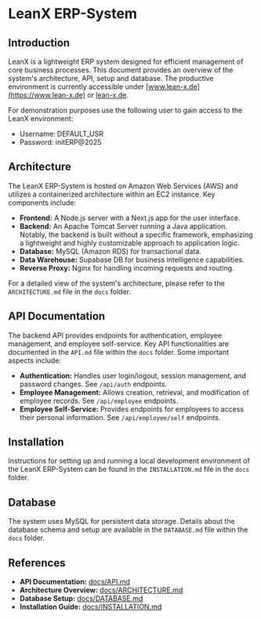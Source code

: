 # LeanX ERP-System

## Introduction

LeanX is a lightweight ERP system designed for efficient management of core business processes. This document provides an overview of the system's architecture, API, setup and database.
The productive environment is currently accessible under [www.lean-x.de](https://www.lean-x.de) or [lean-x.de](https://lean-x.de).

For demonstration purposes use the following user to gain access to the LeanX environment:

- Username: DEFAULT_USR
- Password: initERP@2025

## Architecture

The LeanX ERP-System is hosted on Amazon Web Services (AWS) and utilizes a containerized architecture within an EC2 instance. Key components include:

* **Frontend:** A Node.js server with a Next.js app for the user interface.
* **Backend:** An Apache Tomcat Server running a Java application. Notably, the backend is built without a specific framework, emphasizing a lightweight and highly customizable approach to application logic.
* **Database:** MySQL (Amazon RDS) for transactional data.
* **Data Warehouse:** Supabase DB for business intelligence capabilities.
* **Reverse Proxy:** Nginx for handling incoming requests and routing.

For a detailed view of the system's architecture, please refer to the `ARCHITECTURE.md` file in the `docs` folder.

## API Documentation

The backend API provides endpoints for authentication, employee management, and employee self-service. Key API functionalities are documented in the `API.md` file within the `docs` folder. Some important aspects include:

* **Authentication:** Handles user login/logout, session management, and password changes. See `/api/auth` endpoints.
* **Employee Management:** Allows creation, retrieval, and modification of employee records. See `/api/employee` endpoints.
* **Employee Self-Service:** Provides endpoints for employees to access their personal information. See `/api/employee/self` endpoints.

## Installation

Instructions for setting up and running a local development environment of the LeanX ERP-System can be found in the `INSTALLATION.md` file in the `docs` folder.

## Database

The system uses MySQL for persistent data storage. Details about the database schema and setup are available in the `DATABASE.md` file within the `docs` folder.

## References

* **API Documentation:** [docs/API.md](docs/API.md)
* **Architecture Overview:** [docs/ARCHITECTURE.md](docs/ARCHITECTURE.md)
* **Database Setup:** [docs/DATABASE.md](docs/DATABASE.md)
* **Installation Guide:** [docs/INSTALLATION.md](docs/INSTALLATION.md)
